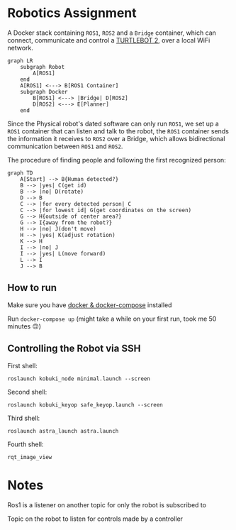 # Robotics Assignment

A Docker stack containing `ROS1`, `ROS2` and a `Bridge` container, which can connect, communicate and control a [TURTLEBOT 2](http://kobuki.yujinrobot.com/about2), over a local WiFi network.

```mermaid
graph LR
    subgraph Robot
        A[ROS1]
    end
    A[ROS1] <---> B[ROS1 Container]
    subgraph Docker
        B[ROS1] <---> |Bridge| D[ROS2]
        D[ROS2] <---> E[Planner]
    end
```

Since the Physical robot's dated software can only run `ROS1`, we set up a `ROS1` container that can listen and talk to the robot, the `ROS1` container sends the information it receives to `ROS2` over a Bridge, which allows bidirectional communication between `ROS1` and `ROS2`.

The procedure of finding people and following the first recognized person:

```mermaid
graph TD
    A[Start] --> B{Human detected?}
    B --> |yes| C(get id)
    B --> |no| D(rotate)
    D --> B
    C --> |for every detected person| C
    C --> |for lowest id| G(get coordinates on the screen)
    G --> H{outside of center area?}
    G --> I{away from the robot?}
    H --> |no| J(don't move)
    H --> |yes| K(adjust rotation)
    K --> H
    I --> |no| J
    I --> |yes| L(move forward)
    L --> I
    J --> B
```

## How to run

Make sure you have [docker & docker-compose](https://docs.docker.com/get-docker/) installed

Run `docker-compose up` (might take a while on your first run, took me 50 minutes 🙃)

## Controlling the Robot via SSH

First shell:

`roslaunch kobuki_node minimal.launch --screen`

Second shell:

`roslaunch kobuki_keyop safe_keyop.launch --screen`

Third shell:

`roslaunch astra_launch astra.launch`

Fourth shell:

`rqt_image_view`

# Notes

Ros1 is a listener on another topic for only the robot is subscribed to

Topic on the robot to listen for controls made by a controller
